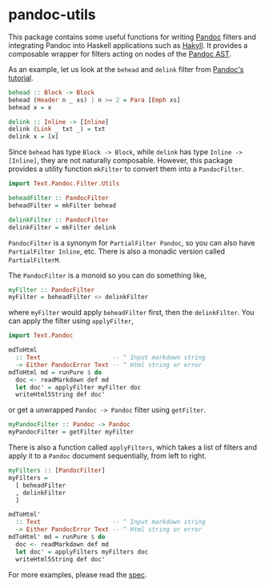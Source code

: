 # pandoc-utils

This package contains some useful functions for writing
[Pandoc](https://pandoc.org/) filters and integrating Pandoc into Haskell
applications such as [Hakyll](https://jaspervdj.be/hakyll/). It provides a
composable wrapper for filters acting on nodes of the [Pandoc
AST](https://hackage.haskell.org/package/pandoc-types/docs/Text-Pandoc-Definition.html).

As an example, let us look at the `behead` and `delink` filter from [Pandoc's tutorial](https://pandoc.org/filters.html).
```haskell
behead :: Block -> Block
behead (Header n _ xs) | n >= 2 = Para [Emph xs]
behead x = x

delink :: Inline -> [Inline]
delink (Link _ txt _) = txt
delink x = [x]
```

Since `behead` has type `Block -> Block`, while `delink` has type `Inline -> [Inline]`, they are not naturally composable. However, this package provides a utility function `mkFilter` to convert them into a `PandocFilter`.
```haskell
import Text.Pandoc.Filter.Utils

beheadFilter :: PandocFilter
beheadFilter = mkFilter behead

delinkFilter :: PandocFilter
delinkFilter = mkFilter delink
```
`PandocFilter` is a synonym for `PartialFilter Pandoc`, so you can also have `PartialFilter Inline`, etc. There is also a monadic version called `PartialFilterM`.

The `PandocFilter` is a monoid so you can do something like,
```haskell
myFilter :: PandocFilter
myFilter = beheadFilter <> delinkFilter
```
where `myFilter` would apply `beheadFilter` first, then the `delinkFilter`. You can apply the filter using `applyFilter`,
```haskell
import Text.Pandoc

mdToHtml
  :: Text                    -- ^ Input markdown string
  -> Either PandocError Text -- ^ Html string or error
mdToHtml md = runPure $ do
  doc <- readMarkdown def md
  let doc' = applyFilter myFilter doc
  writeHtml5String def doc'
```
or get a unwrapped `Pandoc -> Pandoc` filter using `getFilter`.
```haskell
myPandocFilter :: Pandoc -> Pandoc
myPandocFilter = getFilter myFilter
```

There is also a function called `applyFilters`, which takes a list of filters and apply it to a `Pandoc` document sequentially, from left to right.
```haskell
myFilters :: [PandocFilter]
myFilters =
  [ beheadFilter
  , delinkFilter
  ]

mdToHtml'
  :: Text                    -- ^ Input markdown string
  -> Either PandocError Text -- ^ Html string or error
mdToHtml' md = runPure $ do
  doc <- readMarkdown def md
  let doc' = applyFilters myFilters doc
  writeHtml5String def doc'
```

For more examples, please read the [spec](https://github.com/Krasjet/pandoc-utils/blob/master/test/Spec.hs).
